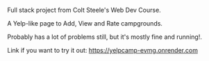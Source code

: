 Full stack project from Colt Steele's Web Dev Course.

A Yelp-like page to Add, View and Rate campgrounds.

Probably has a lot of problems still, but it's mostly fine and running!.

Link if you want to try it out: https://yelpcamp-evmg.onrender.com
